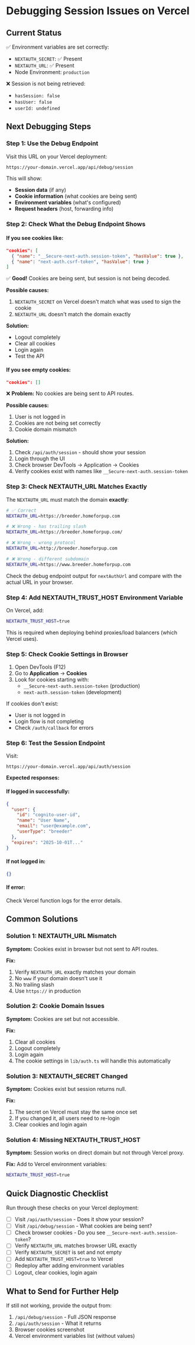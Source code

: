 # Debugging Session Issues on Vercel

## Current Status

✅ Environment variables are set correctly:
- `NEXTAUTH_SECRET`: ✅ Present
- `NEXTAUTH_URL`: ✅ Present
- Node Environment: `production`

❌ Session is not being retrieved:
- `hasSession: false`
- `hasUser: false`
- `userId: undefined`

## Next Debugging Steps

### Step 1: Use the Debug Endpoint

Visit this URL on your Vercel deployment:
```
https://your-domain.vercel.app/api/debug/session
```

This will show:
- **Session data** (if any)
- **Cookie information** (what cookies are being sent)
- **Environment variables** (what's configured)
- **Request headers** (host, forwarding info)

### Step 2: Check What the Debug Endpoint Shows

#### If you see cookies like:
```json
"cookies": [
  { "name": "__Secure-next-auth.session-token", "hasValue": true },
  { "name": "next-auth.csrf-token", "hasValue": true }
]
```
✅ **Good!** Cookies are being sent, but session is not being decoded.

**Possible causes:**
1. `NEXTAUTH_SECRET` on Vercel doesn't match what was used to sign the cookie
2. `NEXTAUTH_URL` doesn't match the domain exactly

**Solution:**
- Logout completely
- Clear all cookies
- Login again
- Test the API

#### If you see empty cookies:
```json
"cookies": []
```
❌ **Problem:** No cookies are being sent to API routes.

**Possible causes:**
1. User is not logged in
2. Cookies are not being set correctly
3. Cookie domain mismatch

**Solution:**
1. Check `/api/auth/session` - should show your session
2. Login through the UI
3. Check browser DevTools → Application → Cookies
4. Verify cookies exist with names like `__Secure-next-auth.session-token`

### Step 3: Check NEXTAUTH_URL Matches Exactly

The `NEXTAUTH_URL` must match the domain **exactly**:

```bash
# ✅ Correct
NEXTAUTH_URL=https://breeder.homeforpup.com

# ❌ Wrong - has trailing slash
NEXTAUTH_URL=https://breeder.homeforpup.com/

# ❌ Wrong - wrong protocol
NEXTAUTH_URL=http://breeder.homeforpup.com

# ❌ Wrong - different subdomain
NEXTAUTH_URL=https://www.breeder.homeforpup.com
```

Check the debug endpoint output for `nextAuthUrl` and compare with the actual URL in your browser.

### Step 4: Add NEXTAUTH_TRUST_HOST Environment Variable

On Vercel, add:
```bash
NEXTAUTH_TRUST_HOST=true
```

This is required when deploying behind proxies/load balancers (which Vercel uses).

### Step 5: Check Cookie Settings in Browser

1. Open DevTools (F12)
2. Go to **Application** → **Cookies**
3. Look for cookies starting with:
   - `__Secure-next-auth.session-token` (production)
   - `next-auth.session-token` (development)

If cookies don't exist:
- User is not logged in
- Login flow is not completing
- Check `/auth/callback` for errors

### Step 6: Test the Session Endpoint

Visit:
```
https://your-domain.vercel.app/api/auth/session
```

**Expected responses:**

#### If logged in successfully:
```json
{
  "user": {
    "id": "cognito-user-id",
    "name": "User Name",
    "email": "user@example.com",
    "userType": "breeder"
  },
  "expires": "2025-10-01T..."
}
```

#### If not logged in:
```json
{}
```

#### If error:
Check Vercel function logs for the error details.

## Common Solutions

### Solution 1: NEXTAUTH_URL Mismatch

**Symptom:** Cookies exist in browser but not sent to API routes.

**Fix:**
1. Verify `NEXTAUTH_URL` exactly matches your domain
2. No `www` if your domain doesn't use it
3. No trailing slash
4. Use `https://` in production

### Solution 2: Cookie Domain Issues

**Symptom:** Cookies are set but not accessible.

**Fix:**
1. Clear all cookies
2. Logout completely
3. Login again
4. The cookie settings in `lib/auth.ts` will handle this automatically

### Solution 3: NEXTAUTH_SECRET Changed

**Symptom:** Cookies exist but session returns null.

**Fix:**
1. The secret on Vercel must stay the same once set
2. If you changed it, all users need to re-login
3. Clear cookies and login again

### Solution 4: Missing NEXTAUTH_TRUST_HOST

**Symptom:** Session works on direct domain but not through Vercel proxy.

**Fix:**
Add to Vercel environment variables:
```bash
NEXTAUTH_TRUST_HOST=true
```

## Quick Diagnostic Checklist

Run through these checks on your Vercel deployment:

- [ ] Visit `/api/auth/session` - Does it show your session?
- [ ] Visit `/api/debug/session` - What cookies are being sent?
- [ ] Check browser cookies - Do you see `__Secure-next-auth.session-token`?
- [ ] Verify `NEXTAUTH_URL` matches browser URL exactly
- [ ] Verify `NEXTAUTH_SECRET` is set and not empty
- [ ] Add `NEXTAUTH_TRUST_HOST=true` to Vercel
- [ ] Redeploy after adding environment variables
- [ ] Logout, clear cookies, login again

## What to Send for Further Help

If still not working, provide the output from:
1. `/api/debug/session` - Full JSON response
2. `/api/auth/session` - What it returns
3. Browser cookies screenshot
4. Vercel environment variables list (without values)

